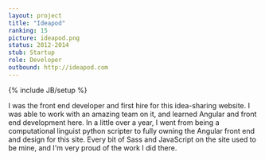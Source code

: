 ```yaml
---
layout: project
title: "Ideapod"
ranking: 15
picture: ideapod.png
status: 2012-2014
stub: Startup
role: Developer
outbound: http://ideapod.com
---
```

{% include JB/setup %}

I was the front end developer and first hire for this idea-sharing website. I was able to work with an amazing team on it, and learned Angular and front end development here. In a little over a year, I went from being a computational linguist python scripter to fully owning the Angular front end and design for this site. Every bit of Sass and JavaScript on the site used to be mine, and I'm very proud of the work I did there.